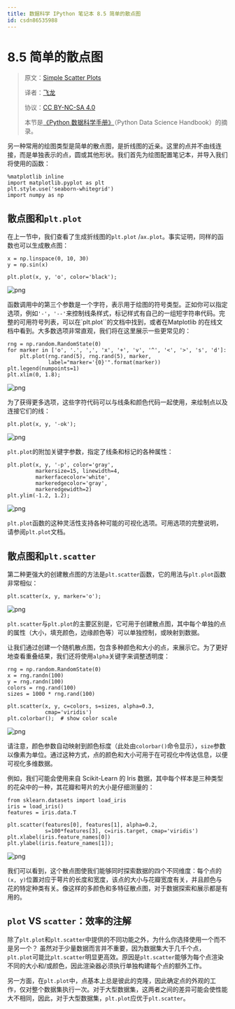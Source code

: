 ```yaml
---
title: 数据科学 IPython 笔记本 8.5 简单的散点图
id: csdn86535988
---
```


# 8.5 简单的散点图

> 原文：[Simple Scatter Plots](https://nbviewer.jupyter.org/github/donnemartin/data-science-ipython-notebooks/blob/master/matplotlib/04.02-Simple-Scatter-Plots.ipynb)
> 
> 译者：[飞龙](https://github.com/wizardforcel)
> 
> 协议：[CC BY-NC-SA 4.0](http://creativecommons.org/licenses/by-nc-sa/4.0/)
> 
> 本节是[《Python 数据科学手册》](https://github.com/jakevdp/PythonDataScienceHandbook)（Python Data Science Handbook）的摘录。

另一种常用的绘图类型是简单的散点图，是折线图的近亲。这里的点并不由线连接，而是单独表示的点，圆或其他形状。我们首先为绘图配置笔记本，并导入我们将使用的函数：

```
%matplotlib inline
import matplotlib.pyplot as plt
plt.style.use('seaborn-whitegrid')
import numpy as np 
```

## 散点图和`plt.plot`

在上一节中，我们查看了生成折线图的`plt.plot` /`ax.plot`。事实证明，同样的函数也可以生成散点图：

```
x = np.linspace(0, 10, 30)
y = np.sin(x)

plt.plot(x, y, 'o', color='black'); 
```

![png](../img/69505e9c4389374438e75b366e57fb7c.png)

函数调用中的第三个参数是一个字符，表示用于绘图的符号类型。正如你可以指定选项，例如`'-'`，`'--'`来控制线条样式，标记样式有自己的一组短字符串代码。完整的可用符号列表，可以在`plt.plot``的文档中找到，或者在Matplotlib 的在线文档中看到。大多数选项非常直观，我们将在这里展示一些更常见的：

```
rng = np.random.RandomState(0)
for marker in ['o', '.', ',', 'x', '+', 'v', '^', '<', '>', 's', 'd']:
    plt.plot(rng.rand(5), rng.rand(5), marker,
             label="marker='{0}'".format(marker))
plt.legend(numpoints=1)
plt.xlim(0, 1.8); 
```

![png](../img/2d6326df2dceb7ff44ca889f63b18ff3.png)

为了获得更多选项，这些字符代码可以与线条和颜色代码一起使用，来绘制点以及连接它们的线：

```
plt.plot(x, y, '-ok'); 
```

![png](../img/4f63fcff5954d1c4e34493f357251a5f.png)

`plt.plot`的附加关键字参数，指定了线条和标记的各种属性：

```
plt.plot(x, y, '-p', color='gray',
         markersize=15, linewidth=4,
         markerfacecolor='white',
         markeredgecolor='gray',
         markeredgewidth=2)
plt.ylim(-1.2, 1.2); 
```

![png](../img/dae1fa2d9f6c0551b55ba1d6d6ea730e.png)

`plt.plot`函数的这种灵活性支持各种可能的可视化选项。可用选项的完整说明，请参阅`plt.plot`文档。

## 散点图和`plt.scatter`

第二种更强大的创建散点图的方法是`plt.scatter`函数，它的用法与`plt.plot`函数非常相似：

```
plt.scatter(x, y, marker='o'); 
```

![png](../img/02e2219aa077d563c15dd349849a18cf.png)

`plt.scatter`与`plt.plot`的主要区别是，它可用于创建散点图，其中每个单独的点的属性（大小，填充颜色，边缘颜色等）可以单独控制，或映射到数据。

让我们通过创建一个随机散点图，包含多种颜色和大小的点，来展示它。为了更好地查看重叠结果，我们还将使用`alpha`关键字来调整透明度：

```
rng = np.random.RandomState(0)
x = rng.randn(100)
y = rng.randn(100)
colors = rng.rand(100)
sizes = 1000 * rng.rand(100)

plt.scatter(x, y, c=colors, s=sizes, alpha=0.3,
            cmap='viridis')
plt.colorbar();  # show color scale 
```

![png](../img/4cf492d7a8450b543d0bf67a1816c3ee.png)

请注意，颜色参数自动映射到颜色标度（此处由`colorbar()`命令显示），`size`参数以像素为单位。通过这种方式，点的颜色和大小可用于在可视化中传达信息，以便可视化多维数据。

例如，我们可能会使用来自 Scikit-Learn 的 Iris 数据，其中每个样本是三种类型的花朵中的一种，其花瓣和萼片的大小是仔细测量的：

```
from sklearn.datasets import load_iris
iris = load_iris()
features = iris.data.T

plt.scatter(features[0], features[1], alpha=0.2,
            s=100*features[3], c=iris.target, cmap='viridis')
plt.xlabel(iris.feature_names[0])
plt.ylabel(iris.feature_names[1]); 
```

![png](../img/54a0942de148c753c126deeb225094c7.png)

我们可以看到，这个散点图使我们能够同时探索数据的四个不同维度：每个点的`(x, y)`位置对应于萼片的长度和宽度，该点的大小与花瓣宽度有关，并且颜色与花的特定种类有关。像这样的多颜色和多特征散点图，对于数据探索和展示都是有用的。

## `plot` VS `scatter`：效率的注解

除了`plt.plot`和`plt.scatter`中提供的不同功能之外，为什么你选择使用一个而不是另一个？ 虽然对于少量数据而言并不重要，因为数据集大于几千个点，`plt.plot`可能比`plt.scatter`明显更高效。原因是`plt.scatter`能够为每个点渲染不同的大小和/或颜色，因此渲染器必须执行单独构建每个点的额外工作。

另一方面，在`plt.plot`中，点基本上总是彼此的克隆，因此确定点的外观的工作，仅对整个数据集执行一次。对于大型数据集，这两者之间的差异可能会使性能大不相同，因此，对于大型数据集，`plt.plot`应优于`plt.scatter`。